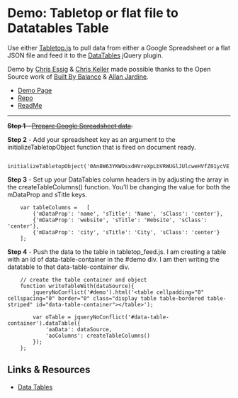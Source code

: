 # Demo: Tabletop or flat file to Datatables Table

Use either [Tabletop.js](http://builtbybalance.com/Tabletop/) to pull data from either a Google Spreadsheet or a flat JSON file and feed it to the [DataTables](http://datatables.net/) jQuery plugin.

Demo by [Chris Essig](https://twitter.com/CourierEssig) &amp; [Chris Keller](https://twitter.com/ChrisLKeller) made possible thanks to the Open Source work of [Built By Balance](http://builtbybalance.com) &amp; [Allan Jardine](https://github.com/DataTables).

- [Demo Page](http://projects.chrislkeller.com/demos/datafeed_to_datatables)
- [Repo](https://github.com/chrislkeller/datafeed_to_datatables)
- [ReadMe](https://github.com/chrislkeller/datafeed_to_datatables#readme)

----

<del>**Step 1** - [Prepare Google Spreadsheet data](http://builtbybalance.com/Tabletop/#tabletop-instructions).

**Step 2** - Add your spreadsheet key as an argument to the initializeTabletopObject function that is fired on document ready.

        initializeTabletopObject('0An8W63YKWOsxdHVreXpLbVRWUGlJUlcweHVfZ01ycVE');

**Step 3** - Set up your DataTables column headers in by adjusting the array in the createTableColumns() function. You'll be changing the value for both the mDataProp and sTitle keys.

        var tableColumns =   [
    		{'mDataProp': 'name', 'sTitle': 'Name', 'sClass': 'center'},
    		{'mDataProp': 'website', 'sTitle': 'Website', 'sClass': 'center'},
    		{'mDataProp': 'city', 'sTitle': 'City', 'sClass': 'center'}
    	];

**Step 4** - Push the data to the table in tabletop_feed.js. I am creating a table with an id of data-table-container in the #demo div. I am then writing the datatable to that data-table-container div.

        // create the table container and object
        function writeTableWith(dataSource){
            jqueryNoConflict('#demo').html('<table cellpadding="0" cellspacing="0" border="0" class="display table table-bordered table-striped" id="data-table-container"></table>');

            var oTable = jqueryNoConflict('#data-table-container').dataTable({
                'aaData': dataSource,
                'aoColumns': createTableColumns()
            });
        };

</del>

## Links & Resources

* [Data Tables](http://datatables.net/index)